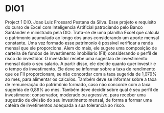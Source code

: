 # DIO1
Project 1 DIO.
Joao Luiz Frossard Pestana da Silva.
Esse projeto e requisito do curso de Excel com Inteligencia Artificial patrociando pelo Banco Santander e ministrado pela DIO.
Trata-se de uma planilha Excel que calcula o patrimonio acumulado ao longo dos anos considerando um aporte mensal constante. 
Uma vez formado esse patrimonio é possivel verificar a renda mensal que ele proporciona.
Alem do mais, ele sugere uma composição de carteira de fundos de investimento imobiliario (FII) considerando o perfil de risco do investidor.
O investidor recebe uma sugestao de investimento mensal dado o seu salario.
A partir disso, ele decide quanto quer investir e o tempo do investimento.
Ele deve se informar sobre a taxa de rendimento que os FII proporcionam, se não concordar com a taxa sugerida de 1,079% ao mes, para alimentar os calculos.
Também deve se informar sobre a taxa de remuneração do patrimônio formado, caso não concorde com a taxa sugerida de 0,89% ao mes.
Também deve decidir sobre qual é seu perfil de investimeno: conservador, moderado ou agressivo, para receber uma sugestão de divisão do seu investimento mensal, de forma a formar uma cateira de invetimentos adequada a sua tolerancia ao risco.
